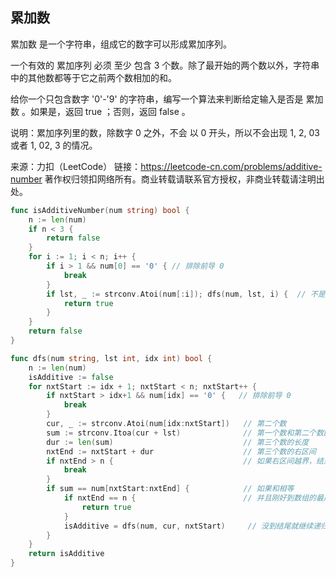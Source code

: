 ## 累加数
累加数 是一个字符串，组成它的数字可以形成累加序列。

一个有效的 累加序列 必须 至少 包含 3 个数。除了最开始的两个数以外，字符串中的其他数都等于它之前两个数相加的和。

给你一个只包含数字 '0'-'9' 的字符串，编写一个算法来判断给定输入是否是 累加数 。如果是，返回 true ；否则，返回 false 。

说明：累加序列里的数，除数字 0 之外，不会 以 0 开头，所以不会出现 1, 2, 03 或者 1, 02, 3 的情况。

来源：力扣（LeetCode）
链接：https://leetcode-cn.com/problems/additive-number
著作权归领扣网络所有。商业转载请联系官方授权，非商业转载请注明出处。
```go
func isAdditiveNumber(num string) bool {
	n := len(num)
	if n < 3 {
		return false
	}
	for i := 1; i < n; i++ {
		if i > 1 && num[0] == '0' { // 排除前导 0
			break
		}
		if lst, _ := strconv.Atoi(num[:i]); dfs(num, lst, i) {  // 不是很优雅的递归
			return true
		}
	}
	return false
}

func dfs(num string, lst int, idx int) bool {
	n := len(num)
	isAdditive := false
	for nxtStart := idx + 1; nxtStart < n; nxtStart++ {
		if nxtStart > idx+1 && num[idx] == '0' {   // 排除前导 0
			break
		}
		cur, _ := strconv.Atoi(num[idx:nxtStart])   // 第二个数
		sum := strconv.Itoa(cur + lst)              // 第一个数和第二个数的和
		dur := len(sum)                             // 第三个数的长度
		nxtEnd := nxtStart + dur                    // 第三个数的右区间
		if nxtEnd > n {                             // 如果右区间越界，结束循环
			break
		}
		if sum == num[nxtStart:nxtEnd] {            // 如果和相等
			if nxtEnd == n {                        // 并且刚好到数组的最后一位，则为累加数
				return true
			}
			isAdditive = dfs(num, cur, nxtStart)     // 没到结尾就继续递归
		}
	}
	return isAdditive
}
```
